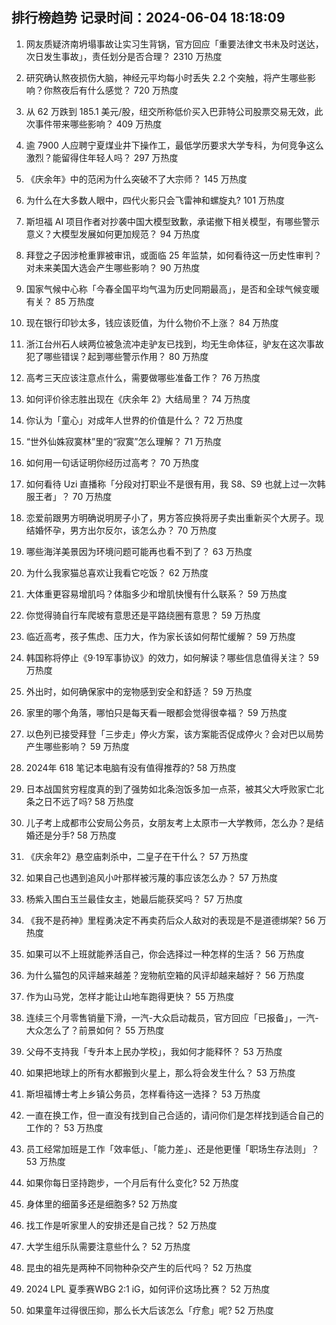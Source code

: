 
## 排行榜趋势 记录时间：2024-06-04 18:18:09
  
  1. 网友质疑济南坍塌事故让实习生背锅，官方回应「重要法律文书未及时送达，次日发生事故」，责任划分是否合理？ 2310 万热度
    
  2. 研究确认熬夜损伤大脑，神经元平均每小时丢失 2.2 个突触，将产生哪些影响？你熬夜后有什么感觉？ 720 万热度
    
  3. 从 62 万跌到 185.1 美元/股，纽交所称低价买入巴菲特公司股票交易无效，此次事件带来哪些影响？ 409 万热度
    
  4. 逾 7900 人应聘宁夏煤业井下操作工，最低学历要求大学专科，为何竞争这么激烈？能留得住年轻人吗？ 297 万热度
    
  5. 《庆余年》中的范闲为什么突破不了大宗师？ 145 万热度
    
  6. 为什么在大多数人眼中，四代火影只会飞雷神和螺旋丸? 101 万热度
    
  7. 斯坦福 AI 项目作者对抄袭中国大模型致歉，承诺撤下相关模型，有哪些警示意义？大模型发展如何更加规范？ 94 万热度
    
  8. 拜登之子因涉枪重罪被审讯，或面临 25 年监禁，如何看待这一历史性审判？对未来美国大选会产生哪些影响？ 90 万热度
    
  9. 国家气候中心称「今春全国平均气温为历史同期最高」，是否和全球气候变暖有关？ 85 万热度
    
  10. 现在银行印钞太多，钱应该贬值，为什么物价不上涨？ 84 万热度
    
  11. 浙江台州石人峡两位被急流冲走驴友已找到，均无生命体征，驴友在这次事故犯了哪些错误？起到哪些警示作用？ 80 万热度
    
  12. 高考三天应该注意点什么，需要做哪些准备工作？ 76 万热度
    
  13. 如何评价徐志胜出现在《庆余年 2》大结局里？ 74 万热度
    
  14. 你认为「童心」对成年人世界的价值是什么？ 72 万热度
    
  15. “世外仙姝寂寞林”里的“寂寞”怎么理解？ 71 万热度
    
  16. 如何用一句话证明你经历过高考？ 70 万热度
    
  17. 如何看待 Uzi 直播称「分段对打职业不是很有用，我 S8、S9 也就上过一次韩服王者」？ 70 万热度
    
  18. 恋爱前跟男方明确说明房子小了，男方答应换将房子卖出重新买个大房子。现结婚怀孕，男方出尔反尔，该怎么办？ 70 万热度
    
  19. 哪些海洋美景因为环境问题可能再也看不到了？ 63 万热度
    
  20. 为什么我家猫总喜欢让我看它吃饭？ 62 万热度
    
  21. 大体重更容易增肌吗？体脂多少和增肌快慢有什么联系？ 59 万热度
    
  22. 你觉得骑自行车爬坡有意思还是平路绕圈有意思？ 59 万热度
    
  23. 临近高考，孩子焦虑、压力大，作为家长该如何帮忙缓解？ 59 万热度
    
  24. 韩国称将停止《9·19军事协议》的效力，如何解读？哪些信息值得关注？ 59 万热度
    
  25. 外出时，如何确保家中的宠物感到安全和舒适？ 59 万热度
    
  26. 家里的哪个角落，哪怕只是每天看一眼都会觉得很幸福？ 59 万热度
    
  27. 以色列已接受拜登「三步走」停火方案，该方案能否促成停火？会对巴以局势产生哪些影响？ 59 万热度
    
  28. 2024年 618 笔记本电脑有没有值得推荐的? 58 万热度
    
  29. 日本战国贫穷程度真的到了强势如北条泡饭多加一点茶，被其父大呼败家亡北条之日不远了吗? 58 万热度
    
  30. 儿子考上成都市公安局公务员，女朋友考上太原市一大学教师，怎么办？是结婚还是分手? 58 万热度
    
  31. 《庆余年2》悬空庙刺杀中，二皇子在干什么？ 57 万热度
    
  32. 如果自己也遇到追风小叶那样被污蔑的事应该怎么办？ 57 万热度
    
  33. 杨紫入围白玉兰最佳女主，她最后能获奖吗？ 57 万热度
    
  34. 《我不是药神》里程勇决定不再卖药后众人敌对的表现是不是道德绑架? 56 万热度
    
  35. 如果可以不上班就能养活自己，你会选择过一种怎样的生活？ 56 万热度
    
  36. 为什么猫包的风评越来越差？宠物航空箱的风评却越来越好？ 56 万热度
    
  37. 作为山马党，怎样才能让山地车跑得更快？ 55 万热度
    
  38. 连续三个月零售销量下滑，一汽-大众启动裁员，官方回应「已报备」，一汽-大众怎么了？前景如何？ 55 万热度
    
  39. 父母不支持我「专升本上民办学校」，我如何才能释怀？ 53 万热度
    
  40. 如果把地球上的所有水都搬到火星上，那么将会发生什么？ 53 万热度
    
  41. 斯坦福博士考上乡镇公务员，怎样看待这一选择？ 53 万热度
    
  42. 一直在换工作，但一直没有找到自己合适的，请问你们是怎样找到适合自己的工作的？ 53 万热度
    
  43. 员工经常加班是工作「效率低」、「能力差」、还是他更懂「职场生存法则」？ 53 万热度
    
  44. 如果你每日坚持跑步，一个月后有什么变化? 52 万热度
    
  45. 身体里的细菌多还是细胞多? 52 万热度
    
  46. 找工作是听家里人的安排还是自己找？ 52 万热度
    
  47. 大学生组乐队需要注意些什么？ 52 万热度
    
  48. 昆虫的祖先是两种不同物种杂交产生的后代吗？ 52 万热度
    
  49. 2024 LPL 夏季赛WBG 2:1 iG，如何评价这场比赛？ 52 万热度
    
  50. 如果童年过得很压抑，那么长大后该怎么「疗愈」呢? 52 万热度
    